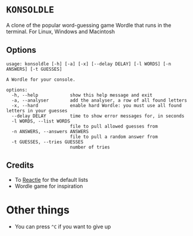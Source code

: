 # `KONSOLDLE`

A clone of the popular word-guessing game Wordle that runs in the terminal. For Linux, Windows and Macintosh

## Options

```
usage: konsoldle [-h] [-a] [-x] [--delay DELAY] [-l WORDS] [-n ANSWERS] [-t GUESSES]

A Wordle for your console.

options:
  -h, --help            show this help message and exit
  -a, --analyser        add the analyser, a row of all found letters
  -x, --hard            enable hard Wordle: you must use all found letters in your guesses
  --delay DELAY         time to show error messages for, in seconds
  -l WORDS, --list WORDS
                        file to pull allowed guesses from
  -n ANSWERS, --answers ANSWERS
                        file to pull a random answer from
  -t GUESSES, --tries GUESSES
                        number of tries

```

## Credits

* To [Reactle](https://github.com/cwackerfuss/react-wordle) for the default lists
* Wordle game for inspiration

# Other things

* You can press `^C` if you want to give up